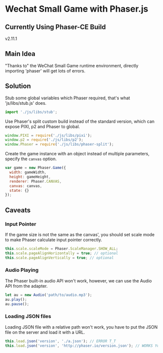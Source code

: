 # Wechat Small Game with Phaser.js

## Currently Using Phaser-CE Build

v2.11.1

## Main Idea

"Thanks to" the WeChat Small Game runtime environment, directly importing 'phaser' will get lots of errors.

## Solution

Stub some global variables which Phaser required, that's what 'js/libs/stub.js' does.

```js
import './js/libs/stub';
```

Use Phaser's split custom build instead of the standard version, which can expose PIXI, p2 and Phaser to global.

```js
window.PIXI = require('./js/libs/pixi');
window.p2 = require('./js/libs/p2');
window.Phaser = require('./js/libs/phaser-split');
```

Create the game instance with an object instead of multiple parameters, specify the `canvas` option.

```js
var game = new Phaser.Game({
  width: gameWidth,
  height: gameHeight,
  renderer: Phaser.CANVAS,
  canvas: canvas,
  state: {}
});
```

## Caveats

### Input Pointer

If the game size is not the same as the canvas', you should set scale mode to make Phaser calculate input pointer correctly.

```js
this.scale.scaleMode = Phaser.ScaleManager.SHOW_ALL;
this.scale.pageAlignHorizontally = true; // optional
this.scale.pageAlignVertically = true; // optional
```

### Audio Playing

The Phaser built-in audio API won't work, however, we can use the Audio API from the adapter.

```js
let au = new Audio('path/to/audio.mp3');
au.play();
au.pause();
```

### Loading JSON files

Loading JSON file with a relative path won't work, you have to put the JSON file on the server and load it with a URL.

```js
this.load.json('version', './a.json'); // ERROR T_T
this.load.json('version', 'http://phaser.io/version.json'); // WORKS YoY
```

